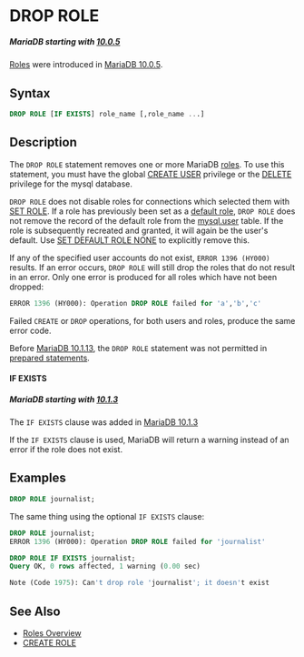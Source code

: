 # DROP ROLE

##### MariaDB starting with [10.0.5](/kb/en/mariadb-1005-release-notes/)

[Roles](/mariadb-administration/user-server-security/user-account-management/roles/) were introduced in [MariaDB 10.0.5](/kb/en/mariadb-1005-release-notes/).

## Syntax

```sql
DROP ROLE [IF EXISTS] role_name [,role_name ...]
```

## Description

The `DROP ROLE` statement removes one or more MariaDB [roles](/mariadb-administration/user-server-security/user-account-management/roles/). To use this
statement, you must have the global [CREATE USER](/kb/en/grant/#create-user) privilege or
the [DELETE](/kb/en/grant/#table-privileges) privilege for the mysql database.

`DROP ROLE` does not disable roles for connections which selected them with [SET ROLE](/sql-statements-structure/sql-statements/account-management-sql-commands/set-role/). If a role has previously been set as a [default role](/sql-statements-structure/sql-statements/account-management-sql-commands/set-default-role/), `DROP ROLE` does not remove the record of the default role from the [mysql.user](/sql-statements-structure/sql-statements/administrative-sql-statements/system-tables/the-mysql-database-tables/mysqluser-table/) table. If the role is subsequently recreated and granted, it will again be the user's default. Use [SET DEFAULT ROLE NONE](/sql-statements-structure/sql-statements/account-management-sql-commands/set-default-role/) to explicitly remove this.

If any of the specified user accounts do not exist, `ERROR 1396 (HY000)`
results. If an error occurs, `DROP ROLE` will still drop the roles that
do not result in an error. Only one error is produced for all roles which have not been dropped:

```sql
ERROR 1396 (HY000): Operation DROP ROLE failed for 'a','b','c'
```

Failed `CREATE` or `DROP` operations, for both users and roles, produce the same error code.

Before [MariaDB 10.1.13](/kb/en/mariadb-10113-release-notes/), the `DROP ROLE` statement was not permitted in [prepared statements](/sql-statements-structure/sql-statements/prepared-statements/).

#### IF EXISTS

##### MariaDB starting with [10.1.3](/kb/en/mariadb-1013-release-notes/)

The `IF EXISTS` clause was added in [MariaDB 10.1.3](/kb/en/mariadb-1013-release-notes/)

If the `IF EXISTS` clause is used, MariaDB will return a warning instead of an error if the role does not exist.

## Examples

```sql
DROP ROLE journalist;
```

The same thing using the optional `IF EXISTS` clause:

```sql
DROP ROLE journalist;
ERROR 1396 (HY000): Operation DROP ROLE failed for 'journalist'

DROP ROLE IF EXISTS journalist;
Query OK, 0 rows affected, 1 warning (0.00 sec)

Note (Code 1975): Can't drop role 'journalist'; it doesn't exist
```

## See Also

- [Roles Overview](/kb/en/roles-overview/)
- [CREATE ROLE](/sql-statements-structure/sql-statements/account-management-sql-commands/create-role/)